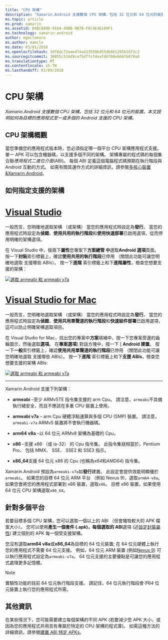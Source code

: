 ```yaml
---
title: "CPU 架構"
description: "Xamarin.Android 支援數個 CPU 架構，包括 32 位元和 64 位元的裝置。 本文說明如何為目標的應用程式至一或多個的 Android 支援的 CPU 架構。"
ms.topic: article
ms.prod: xamarin
ms.assetid: D4BC889D-9164-49BB-9B7B-F6C4E4E109F1
ms.technology: xamarin-android
author: mgmclemore
ms.author: mamcle
ms.date: 03/01/2018
ms.openlocfilehash: 3df6dc72eaed74ad335596d55db8b1295b16f3c2
ms.sourcegitcommit: 30055c534d9caf5dffcfdeafd6f08e666fb870a8
ms.translationtype: MT
ms.contentlocale: zh-TW
ms.lasthandoff: 03/09/2018
---
```

# <a name="cpu-architectures"></a>CPU 架構

_Xamarin.Android 支援數個 CPU 架構，包括 32 位元和 64 位元的裝置。本文說明如何為目標的應用程式至一或多個的 Android 支援的 CPU 架構。_

## <a name="cpu-architectures-overview"></a>CPU 架構概觀

當您準備您的應用程式版本時，您必須指定哪一個平台 CPU 架構應用程式支援。 單一 APK 可以包含機器碼，以支援多個不同的架構。 架構專屬的程式碼的每個集合聯*應用程式二進位介面*(ABI)。 每個 ABI 定義這個電腦程式碼預期在執行階段與 Android 互動的方式。
如需有關其運作方式的詳細資訊，請參閱[多核心裝置&amp;Xamarin.Android](~/android/deploy-test/multicore-devices.md)。


## <a name="how-to-specify-supported-architectures"></a>如何指定支援的架構

# <a name="visual-studiotabvswin"></a>[Visual Studio](#tab/vswin)

一般而言，您明確地選取架構 （或架構） 當您的應用程式時設定為**發行**。 當您的應用程式時設定為**偵錯**、**使用共用的執行階段**和**使用快速部署**已啟用選項，從而停用明確的架構選項。

在 Visual Studio 中，按兩下**屬性**您專案下**方案總管 中**選取**Android 選項**頁面。 按一下**封裝**索引標籤上，確認**使用共用的執行階段**已停用 （關閉此功能可讓您明確地選取 支援哪些 ABIs）。 按一下**進階** 索引標籤上和下**進階屬性**，檢查您想要支援的架構：

[![選取 armeabi 和 armeabi v7a](cpu-architectures-images/vs/01-abi-selections-sml.png)](cpu-architectures-images/vs/01-abi-selections.png#lightbox)

# <a name="visual-studio-for-mactabvsmac"></a>[Visual Studio for Mac](#tab/vsmac)

一般而言，您明確地選取架構 （或架構） 當您的應用程式時設定為**發行**。 當您的應用程式時設定為**偵錯**、**使用共用單聲道的執行階段**和**快速組件部署**已啟用選項，這可以防止明確架構選取項目。

在 Visual Studio for Mac，找出您的專案中**方案**填補中，按一下您專案旁邊的齒輪圖示，然後選取**選項**。 在**專案選項**] 對話方塊中，按一下 [ **Android 建置**。 按一下**一般**索引標籤上，確認**使用共用單聲道的執行階段**已停用 （關閉此功能可讓您明確地選取 支援哪些 ABIs）。 按一下**進階** 索引標籤上和下**支援 ABIs**，檢查您想要支援的架構 ABIs:

[![選取 armeabi 和 armeabi v7a](cpu-architectures-images/xs/01-abi-selections-sml.png)](cpu-architectures-images/xs/01-abi-selections.png#lightbox)

-----


Xamarin.Android 支援下列架構：

-   **armeabi** &ndash;至少 ARMv5TE 指令集支援的 arm Cpu。 請注意，`armeabi`不具備執行緒安全，而且不應該在多重 CPU 裝置上使用。

-   **armeabi v7a** &ndash; arm Cpu 硬體浮點運算與多個 CPU (SMP) 裝置。 請注意， `armeabi-v7a` ARMv5 裝置將不會執行機器碼。

-   **arm64 v8a** &ndash;以 64 位元 ARMv8 架構為基礎的 Cpu。

-   **x86** &ndash;支援 x86 （或 ia-32） 的 Cpu 指令集。 此指令集就相當於，Pentium Pro、 包括 MMX、 SSE、 SSE2 和 SSE3 指示。

-   **x86_64**支援 64 位元 x86 的 Cpu (也稱為*x64*和*AMD64*) 指令集。

Xamarin.Android 預設為`armeabi-v7a`如**發行**建置。 此設定會提供效能明顯優於`armeabi`。 如果您的目標 64 位元 ARM 平台 （例如 Nexus 9)，選取`arm64-v8a`。 如果您會將您的應用程式部署到 x86 裝置，選取`x86`。 目標 x86 裝置，如果使用 64 位元 CPU 架構選取`x86_64`。

## <a name="targeting-multiple-platforms"></a>針對多個平台

若要目標多個 CPU 架構，您可以選取一個以上的 ABI （但會犧牲較大的 APK 檔案大小）。 您可以使用**產生一個套件 (.apk)，每個選取的 ABI**選項 (述[設定封裝屬性](~/android/deploy-test/release-prep/index.md#Set_Packaging_Properties)) 建立個別的 APK 每一個受支援架構。

您沒有選取**arm64 v8a**或**x86_64**為目標的 64 位元裝置; 在 64 位元硬體上執行您的應用程式不需要 64 位元支援。 例如，64 位元 ARM 裝置 (例如[Nexus 9](http://www.google.com/nexus/9/)) 可以執行應用程式設定為`armeabi-v7a`。 64 位元支援的主要優點是可讓您的應用程式處理更多記憶體。

> [!NOTE]
> 實驗性功能的目前 64 位元執行階段支援。 請記住，64 位元執行階段會*不*64 位元裝置上執行您的應用程式所需。 

## <a name="additional-information"></a>其他資訊

在某些情況下，您可能需要建立每個架構的不同 APK (若要減少您 APK 大小，或因為您的應用程式共用具有專屬於特定的 CPU 架構的程式庫)。
如需這種方法的詳細資訊，請參閱[建置 ABI 特定 APKs](~/android/deploy-test/building-apps/abi-specific-apks.md)。

